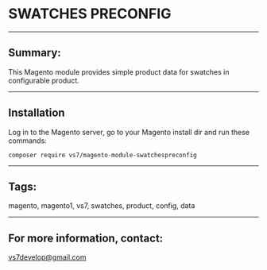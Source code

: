 # SWATCHES PRECONFIG

***

## Summary:

This Magento module provides simple product data for swatches in configurable product.

***

## Installation

Log in to the Magento server, go to your Magento install dir and run these commands:
```
composer require vs7/magento-module-swatchespreconfig
```
***

## Tags:

magento, magento1, vs7, swatches, product, config, data

***
## For more information, contact:
<vs7develop@gmail.com>
